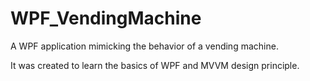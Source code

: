 # WPF_VendingMachine
A WPF application mimicking the behavior of a vending machine.

It was created to learn the basics of WPF and MVVM design principle.


